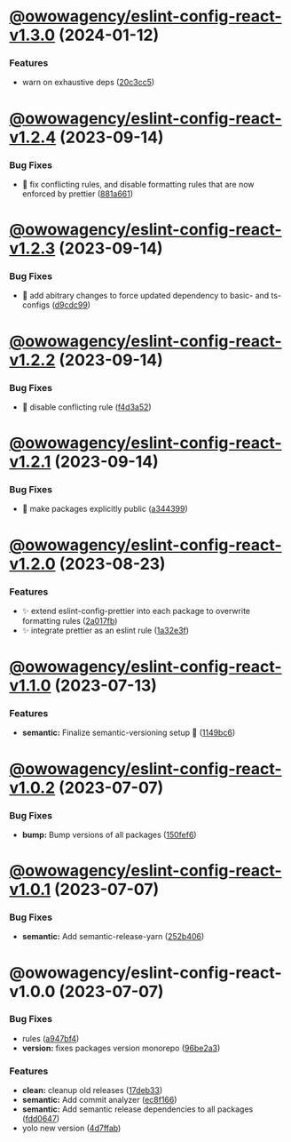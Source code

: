 # [@owowagency/eslint-config-react-v1.3.0](https://github.com/owowagency/eslint-config/compare/@owowagency/eslint-config-react-v1.2.4...@owowagency/eslint-config-react-v1.3.0) (2024-01-12)


### Features

* warn on exhaustive deps ([20c3cc5](https://github.com/owowagency/eslint-config/commit/20c3cc562161f725860e64d12a1b0a5348c1f88f))

# [@owowagency/eslint-config-react-v1.2.4](https://github.com/owowagency/eslint-config/compare/@owowagency/eslint-config-react-v1.2.3...@owowagency/eslint-config-react-v1.2.4) (2023-09-14)


### Bug Fixes

* :bug: fix conflicting rules, and disable formatting rules that are now enforced by prettier ([881a661](https://github.com/owowagency/eslint-config/commit/881a661d41ddfdd3b4623b2b7a2e9fabc6b9e70a))

# [@owowagency/eslint-config-react-v1.2.3](https://github.com/owowagency/eslint-config/compare/@owowagency/eslint-config-react-v1.2.2...@owowagency/eslint-config-react-v1.2.3) (2023-09-14)


### Bug Fixes

* :green_heart: add abitrary changes to force updated dependency to basic- and ts-configs ([d9cdc99](https://github.com/owowagency/eslint-config/commit/d9cdc993301cf49be3282a3304c7d9ce84abbf26))

# [@owowagency/eslint-config-react-v1.2.2](https://github.com/owowagency/eslint-config/compare/@owowagency/eslint-config-react-v1.2.1...@owowagency/eslint-config-react-v1.2.2) (2023-09-14)


### Bug Fixes

* :bug: disable conflicting rule ([f4d3a52](https://github.com/owowagency/eslint-config/commit/f4d3a523f86a26c8461e5af73d8844905780a3cd))

# [@owowagency/eslint-config-react-v1.2.1](https://github.com/owowagency/eslint-config/compare/@owowagency/eslint-config-react-v1.2.0...@owowagency/eslint-config-react-v1.2.1) (2023-09-14)


### Bug Fixes

* :green_heart: make packages explicitly public ([a344399](https://github.com/owowagency/eslint-config/commit/a3443998a8ba397d4259172d4e471da79e9eaf09))

# [@owowagency/eslint-config-react-v1.2.0](https://github.com/owowagency/eslint-config/compare/@owowagency/eslint-config-react-v1.1.0...@owowagency/eslint-config-react-v1.2.0) (2023-08-23)


### Features

* :sparkles: extend eslint-config-prettier into each package to overwrite formatting rules ([2a017fb](https://github.com/owowagency/eslint-config/commit/2a017fb33e2b687951dd74bc1c8127e41e58982e))
* :sparkles: integrate prettier as an eslint rule ([1a32e3f](https://github.com/owowagency/eslint-config/commit/1a32e3fb91233bc369a4b5e1834399bb0df66af9))

# [@owowagency/eslint-config-react-v1.1.0](https://github.com/owowagency/eslint-config/compare/@owowagency/eslint-config-react-v1.0.2...@owowagency/eslint-config-react-v1.1.0) (2023-07-13)


### Features

* **semantic:** Finalize semantic-versioning setup 🤞 ([1149bc6](https://github.com/owowagency/eslint-config/commit/1149bc6dad7d84cb9a6f506276234cfb36560afc))

# [@owowagency/eslint-config-react-v1.0.2](https://github.com/owowagency/eslint-config/compare/@owowagency/eslint-config-react-v1.0.1...@owowagency/eslint-config-react-v1.0.2) (2023-07-07)


### Bug Fixes

* **bump:** Bump versions of all packages ([150fef6](https://github.com/owowagency/eslint-config/commit/150fef6fa060c63fcdd38e0e67ad566de3df4cf2))

# [@owowagency/eslint-config-react-v1.0.1](https://github.com/owowagency/eslint-config/compare/@owowagency/eslint-config-react-v1.0.0...@owowagency/eslint-config-react-v1.0.1) (2023-07-07)


### Bug Fixes

* **semantic:** Add semantic-release-yarn ([252b406](https://github.com/owowagency/eslint-config/commit/252b406fa69562146f1dec827d9547409ec711fc))

# @owowagency/eslint-config-react-v1.0.0 (2023-07-07)


### Bug Fixes

* rules ([a947bf4](https://github.com/owowagency/eslint-config/commit/a947bf45e9e9300d654920c2afbb8ca38fba5972))
* **version:** fixes packages version monorepo ([96be2a3](https://github.com/owowagency/eslint-config/commit/96be2a37123e6cf4e59caacf534f242e63b83335))


### Features

* **clean:** cleanup old releases ([17deb33](https://github.com/owowagency/eslint-config/commit/17deb33f7fbabf6316c40d20c2c7ba7fa0b485b5))
* **semantic:** Add commit analyzer ([ec8f166](https://github.com/owowagency/eslint-config/commit/ec8f166ef3a25f7b0769bf99e4f46e9cdf0a9f1e))
* **semantic:** Add semantic release dependencies to all packages ([fdd0647](https://github.com/owowagency/eslint-config/commit/fdd064787ab8641623130fe942f792164f8a8dbb))
* yolo new version ([4d7ffab](https://github.com/owowagency/eslint-config/commit/4d7ffab612c89f498a45facbf668bef160b1d04a))
